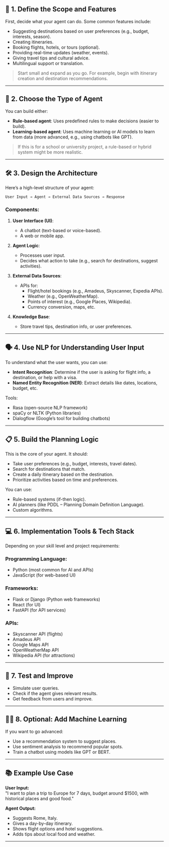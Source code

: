 ## 🧩 1. Define the Scope and Features
First, decide what your agent can do. Some common features include:

- Suggesting destinations based on user preferences (e.g., budget, interests, season).
- Creating itineraries.
- Booking flights, hotels, or tours (optional).
- Providing real-time updates (weather, events).
- Giving travel tips and cultural advice.
- Multilingual support or translation.

> Start small and expand as you go. For example, begin with itinerary creation and destination recommendations.

---

## 🧠 2. Choose the Type of Agent
You can build either:

- **Rule-based agent**: Uses predefined rules to make decisions (easier to build).
- **Learning-based agent**: Uses machine learning or AI models to learn from data (more advanced, e.g., using chatbots like GPT).

> If this is for a school or university project, a rule-based or hybrid system might be more realistic.

---

## 🛠️ 3. Design the Architecture
Here’s a high-level structure of your agent:

```
User Input → Agent → External Data Sources → Response
```

### Components:
1. **User Interface (UI)**:
   - A chatbot (text-based or voice-based).
   - A web or mobile app.

2. **Agent Logic**:
   - Processes user input.
   - Decides what action to take (e.g., search for destinations, suggest activities).

3. **External Data Sources**:
   - APIs for:
     - Flight/hotel bookings (e.g., Amadeus, Skyscanner, Expedia APIs).
     - Weather (e.g., OpenWeatherMap).
     - Points of interest (e.g., Google Places, Wikipedia).
     - Currency conversion, maps, etc.

4. **Knowledge Base**:
   - Store travel tips, destination info, or user preferences.

---

## 🗣️ 4. Use NLP for Understanding User Input
To understand what the user wants, you can use:

- **Intent Recognition**: Determine if the user is asking for flight info, a destination, or help with a visa.
- **Named Entity Recognition (NER)**: Extract details like dates, locations, budget, etc.

Tools:
- Rasa (open-source NLP framework)
- spaCy or NLTK (Python libraries)
- Dialogflow (Google’s tool for building chatbots)

---

## 📋 5. Build the Planning Logic
This is the core of your agent. It should:

- Take user preferences (e.g., budget, interests, travel dates).
- Search for destinations that match.
- Create a daily itinerary based on the destination.
- Prioritize activities based on time and preferences.

You can use:
- Rule-based systems (if-then logic).
- AI planners (like PDDL – Planning Domain Definition Language).
- Custom algorithms.

---

## 💻 6. Implementation Tools & Tech Stack
Depending on your skill level and project requirements:

### Programming Language:
- Python (most common for AI and APIs)
- JavaScript (for web-based UI)

### Frameworks:
- Flask or Django (Python web frameworks)
- React (for UI)
- FastAPI (for API services)

### APIs:
- Skyscanner API (flights)
- Amadeus API
- Google Maps API
- OpenWeatherMap API
- Wikipedia API (for attractions)

---

## 🧪 7. Test and Improve
- Simulate user queries.
- Check if the agent gives relevant results.
- Get feedback from users and improve.

---

## 🧑‍💻 8. Optional: Add Machine Learning
If you want to go advanced:
- Use a recommendation system to suggest places.
- Use sentiment analysis to recommend popular spots.
- Train a chatbot using models like GPT or BERT.

---

## 📚 Example Use Case
**User Input:**  
"I want to plan a trip to Europe for 7 days, budget around $1500, with historical places and good food."

**Agent Output:**  
- Suggests Rome, Italy.
- Gives a day-by-day itinerary.
- Shows flight options and hotel suggestions.
- Adds tips about local food and weather.

---